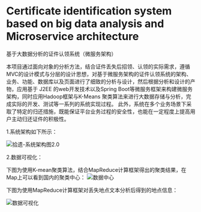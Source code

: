 # Certificate identification system based on big data analysis and Microservice architecture

基于大数据分析的证件认领系统（微服务架构）

  本项目通过面向对象的分析方法，结合证件丢失后招领、认领的实际需求，遵循 MVC的设计模式与分层的设计思想，对基于微服务架构的证件认领系统的架构、业务、功能、数据库以及页面进行了细致的分析与设计，然后根据分析和设计的产物，应用基于 J2EE 的web开发技术以及Spring Boot等微服务框架来构建微服务架构，同时应用Hadoop框架与K-Means 聚类算法来进行大数据存储与分析，完成实际的开发、测试等一系列的系统实现过程。
  此外，系统在多个业务场景下采取了特定的归还措施，既能保证平台业务过程的安全性，也能在一定程度上提高用户主动归还证件的积极性。

1.系统架构如下所示：

![拾遗-系统架构图2.0](
        hello-world/拾遗-系统架构图2.0.jpg
     )

2.数据可视化：

下图为使用K-mean聚类算法，结合MapReduce计算框架得出的聚类结果，在Map上可以看到国内的聚类中心： ![数据中心]( hello-world/数据中心.png)

 下图为使用MapReduce计算框架对丢失地点文本分析后得到的地点信息：

![数据可视化]( hello-world/数据可视化.png) 
